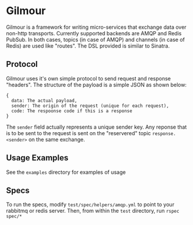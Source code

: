 # Gilmour

Gilmour is a framework for writing micro-services that exchange data over
non-http transports. Currently supported backends are AMQP and Redis PubSub.
In both cases, topics (in case of AMQP) and channels (in case of Redis) are
used like "routes".
The DSL provided is similar to Sinatra.

## Protocol

Gilmour uses it's own simple protocol to send request and response "headers".
The structure of the payload is a simple JSON as shown below:

    {
	  data: The actual payload,
	  sender: The origin of the request (unique for each request),
	  code: The respoonse code if this is a response
    }

The `sender` field actually represents a unique sender key. Any reponse that
is to be sent to the request is sent on the "reservered" topic
`response.<sender>` on the same exchange.

## Usage Examples

See the `examples` directory for examples of usage

## Specs

To run the specs, modify `test/spec/helpers/amqp.yml` to point to your rabbitmq or redis server.
Then, from within the `test` directory, run `rspec spec/*`

